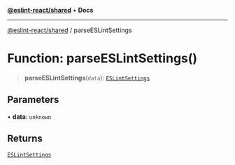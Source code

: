 [**@eslint-react/shared**](../README.md) • **Docs**

***

[@eslint-react/shared](../README.md) / parseESLintSettings

# Function: parseESLintSettings()

> **parseESLintSettings**(`data`): [`ESLintSettings`](../type-aliases/ESLintSettings.md)

## Parameters

• **data**: `unknown`

## Returns

[`ESLintSettings`](../type-aliases/ESLintSettings.md)

